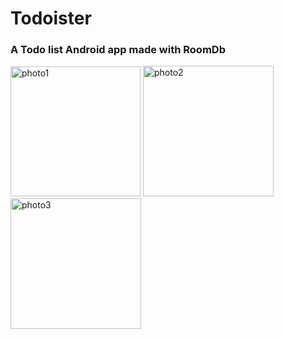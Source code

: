 # Todoister 
<h3>A Todo list Android app  made with RoomDb</h3>
<div>
<img width="208" alt="photo1" src="https://user-images.githubusercontent.com/55309070/129507702-f985eb6d-da5b-45b2-b965-673bb4644e50.png">

<img width="209" alt="photo2" src="https://user-images.githubusercontent.com/55309070/129507711-bb05148e-b4f5-46bf-8998-728df6c1f525.png" >

<img width="209" alt="photo3" src="https://user-images.githubusercontent.com/55309070/129507717-956431a2-2bbd-4efb-a33a-4ddbb6f49108.png">
</div>
